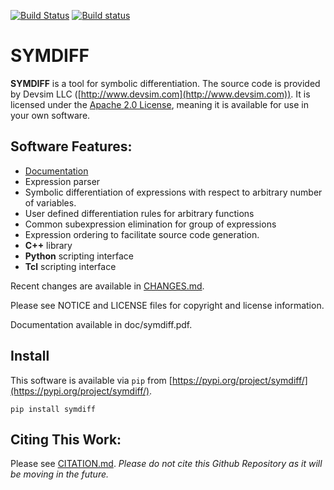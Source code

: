 
[![Build Status](https://app.travis-ci.com/devsim/symdiff.svg?branch=main)](https://app.travis-ci.com/devsim/symdiff)
[![Build status](https://ci.appveyor.com/api/projects/status/github/devsim/symdiff?branch=main&svg=true)](https://ci.appveyor.com/project/devsim/symdiff)

# SYMDIFF

**SYMDIFF** is a tool for symbolic differentiation.  The source code is provided by Devsim LLC ([http://www.devsim.com](http://www.devsim.com)).
It is licensed under the [Apache 2.0 License](http://www.apache.org/licenses/LICENSE-2.0.html), meaning it is available for use in your own software.

## Software Features:
* [Documentation](https://github.com/devsim/symdiff/blob/main/doc/symdiff.pdf?raw=true)
* Expression parser
* Symbolic differentiation of expressions with respect to arbitrary number of variables.
* User defined differentiation rules for arbitrary functions
* Common subexpression elimination for group of expressions
* Expression ordering to facilitate source code generation.
* **C++** library
* **Python** scripting interface
* **Tcl** scripting interface

Recent changes are available in [CHANGES.md](CHANGES.md).

Please see NOTICE and LICENSE files for copyright and license information.

Documentation available in doc/symdiff.pdf.

## Install

This software is available via ``pip`` from [https://pypi.org/project/symdiff/](https://pypi.org/project/symdiff/).

```
pip install symdiff
```

## Citing This Work:

Please see [CITATION.md](CITATION.md).  *Please do not cite this Github Repository as it will be moving in the future.*


